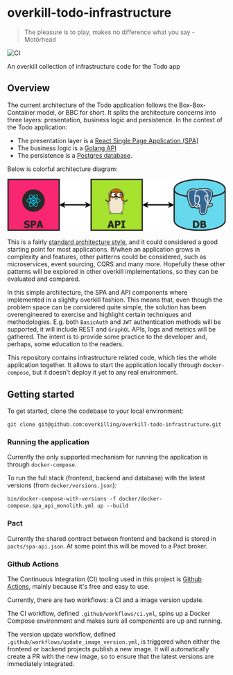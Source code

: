 # overkill-todo-infrastructure

> The pleasure is to play, makes no difference what you say - Motörhead

![CI](https://github.com/overkilling/overkill-todo-infrastructure/workflows/CI/badge.svg?branch=master)

An overkill collection of infrastructure code for the Todo app

## Overview

The current architecture of the Todo application follows the Box-Box-Container model, or BBC for short.
It splits the architecture concerns into three layers: presentation, business logic and persistence.
In the context of the Todo application:

* The presentation layer is a [React Single Page Application (SPA)](https://github.com/overkilling/overkill-todo-spa-frontend)
* The business logic is a [Golang API](https://github.com/overkilling/overkill-todo-monolith-api)
* The persistence is a [Postgres database](https://www.postgresql.org/).

Below is colorful architecture diagram:

![Diagram](/.github/diagram.png?raw=true)

This is a fairly [standard architecture style](https://martinfowler.com/bliki/PresentationDomainDataLayering.html), and it could considered a good starting point for most applications.
If/when an application grows in complexity and features, other patterns could be considered, such as  microservices, event sourcing, CQRS and many more.
Hopefully these other patterns will be explored in other overkill implementations, so they can be evaluated and compared.

In this simple architecture, the SPA and API components where implemented in a slighlty overkill fashion.
This means that, even though the problem space can be considered quite simple, the solution has been overengineered to exercise and highlight certain techniques and methodologies.
E.g. both `BasicAuth` and `JWT` authentication methods will be supported, it will include REST and `GraphQL` APIs, logs and metrics will be gathered.
The intent is to provide some practice to the developer and, perhaps, some education to the readers.

This repository contains infrastructure related code, which ties the whole application together.
It allows to start the application locally through `docker-compose`, but it doesn't deploy it yet to any real environment.

## Getting started

To get started, clone the codebase to your local environment:

```
git clone git@github.com:overkilling/overkill-todo-infrastructure.git
```

### Running the application

Currently the only supported mechanism for running the application is through `docker-compose`.

To run the full stack (frontend, backend and database) with the latest versions (from `docker/versions.json`):

```
bin/docker-compose-with-versions -f docker/docker-compose.spa_api_monolith.yml up --build
```

### Pact

Currently the shared contract between frontend and backend is stored in `pacts/spa-api.json`.
At some point this will be moved to a Pact broker.

### Github Actions

The Continuous Integration (CI) tooling used in this project is [Github Actions](https://github.com/features/actions), mainly because it's free and easy to use.

Currently, there are two workflows: a CI and a image version update.

The CI workflow, defined `.github/workflows/ci.yml`, spins up a Docker Compose environment and makes sure all components are up and running.

The version update workflow, defined `.github/workflows/update_image_version.yml`, is triggered when either the frontend or backend projects publish a new image.
It will automatically create a PR with the new image, so to ensure that the latest versions are immediately integrated.
